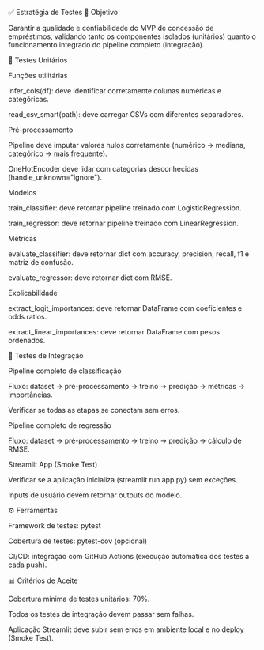 ✅ Estratégia de Testes
🔹 Objetivo

Garantir a qualidade e confiabilidade do MVP de concessão de empréstimos, validando tanto os componentes isolados (unitários) quanto o funcionamento integrado do pipeline completo (integração).

🧪 Testes Unitários

Funções utilitárias

infer_cols(df): deve identificar corretamente colunas numéricas e categóricas.

read_csv_smart(path): deve carregar CSVs com diferentes separadores.

Pré-processamento

Pipeline deve imputar valores nulos corretamente (numérico → mediana, categórico → mais frequente).

OneHotEncoder deve lidar com categorias desconhecidas (handle_unknown="ignore").

Modelos

train_classifier: deve retornar pipeline treinado com LogisticRegression.

train_regressor: deve retornar pipeline treinado com LinearRegression.

Métricas

evaluate_classifier: deve retornar dict com accuracy, precision, recall, f1 e matriz de confusão.

evaluate_regressor: deve retornar dict com RMSE.

Explicabilidade

extract_logit_importances: deve retornar DataFrame com coeficientes e odds ratios.

extract_linear_importances: deve retornar DataFrame com pesos ordenados.

🔗 Testes de Integração

Pipeline completo de classificação

Fluxo: dataset → pré-processamento → treino → predição → métricas → importâncias.

Verificar se todas as etapas se conectam sem erros.

Pipeline completo de regressão

Fluxo: dataset → pré-processamento → treino → predição → cálculo de RMSE.

Streamlit App (Smoke Test)

Verificar se a aplicação inicializa (streamlit run app.py) sem exceções.

Inputs de usuário devem retornar outputs do modelo.

⚙️ Ferramentas

Framework de testes: pytest

Cobertura de testes: pytest-cov (opcional)

CI/CD: integração com GitHub Actions (execução automática dos testes a cada push).

📊 Critérios de Aceite

Cobertura mínima de testes unitários: 70%.

Todos os testes de integração devem passar sem falhas.

Aplicação Streamlit deve subir sem erros em ambiente local e no deploy (Smoke Test).